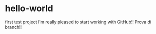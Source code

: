 # hello-world
first test project
I'm really pleased to start working with GitHub!!
Prova di branch!!
